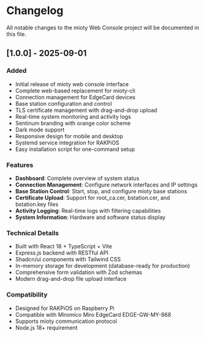 # Changelog

All notable changes to the mioty Web Console project will be documented in this file.

## [1.0.0] - 2025-09-01

### Added
- Initial release of mioty web console interface
- Complete web-based replacement for mioty-cli
- Connection management for EdgeCard devices
- Base station configuration and control
- TLS certificate management with drag-and-drop upload
- Real-time system monitoring and activity logs
- Sentinum branding with orange color scheme
- Dark mode support
- Responsive design for mobile and desktop
- Systemd service integration for RAKPiOS
- Easy installation script for one-command setup

### Features
- **Dashboard**: Complete overview of system status
- **Connection Management**: Configure network interfaces and IP settings
- **Base Station Control**: Start, stop, and configure mioty base stations
- **Certificate Upload**: Support for root_ca.cer, bstation.cer, and bstation.key files
- **Activity Logging**: Real-time logs with filtering capabilities
- **System Information**: Hardware and software status display

### Technical Details
- Built with React 18 + TypeScript + Vite
- Express.js backend with RESTful API
- Shadcn/ui components with Tailwind CSS
- In-memory storage for development (database-ready for production)
- Comprehensive form validation with Zod schemas
- Modern drag-and-drop file upload interface

### Compatibility
- Designed for RAKPiOS on Raspberry Pi
- Compatible with Miromico Miro EdgeCard EDGE-GW-MY-868
- Supports mioty communication protocol
- Node.js 18+ requirement